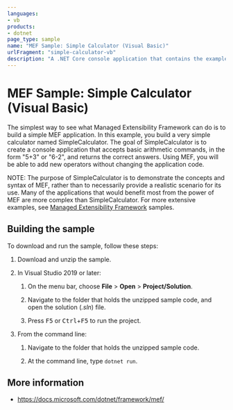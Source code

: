 ```yaml
---
languages:
- vb
products:
- dotnet
page_type: sample
name: "MEF Sample: Simple Calculator (Visual Basic)"
urlFragment: "simple-calculator-vb"
description: "A .NET Core console application that contains the example method from Simple Calculator MEF Application in Visual Basic."
---
```


# MEF Sample: Simple Calculator (Visual Basic)

The simplest way to see what Managed Extensibility Framework can do is to build a simple MEF application. In this example, you build a very simple calculator named SimpleCalculator. The goal of SimpleCalculator is to create a console application that accepts basic arithmetic commands, in the form "5+3" or "6-2", and returns the correct answers. Using MEF, you will be able to add new operators without changing the application code.

NOTE: The purpose of SimpleCalculator is to demonstrate the concepts and syntax of MEF, rather than to necessarily provide a realistic scenario for its use. Many of the applications that would benefit most from the power of MEF are more complex than SimpleCalculator. For more extensive examples, see [Managed Extensibility Framework](https://github.com/MicrosoftArchive/mef) samples.

## Building the sample

To download and run the sample, follow these steps:

1. Download and unzip the sample.

2. In Visual Studio 2019 or later:

    1. On the menu bar, choose **File** > **Open** > **Project/Solution**.

    2. Navigate to the folder that holds the unzipped sample code, and open the solution (*.sln*) file.

    3. Press <kbd>F5</kbd> or <kbd>Ctrl</kbd>+<kbd>F5</kbd> to run the project.

3. From the command line:

    1. Navigate to the folder that holds the unzipped sample code.

    2. At the command line, type `dotnet run`.

## More information

- <https://docs.microsoft.com/dotnet/framework/mef/>
